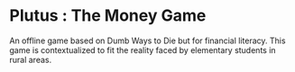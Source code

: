 # Plutus : The Money Game

An offline game based on Dumb Ways to Die but for financial literacy. This game is contextualized to fit the reality faced by elementary students in rural areas. 
